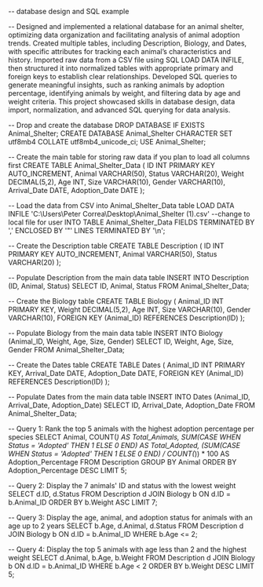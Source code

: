 -- database design and SQL example 

-- Designed and implemented a relational database for an animal shelter, optimizing data organization and facilitating analysis of animal adoption trends. Created multiple tables, including Description, Biology, and Dates, with specific attributes for tracking each animal’s characteristics and history. Imported raw data from a CSV file using SQL LOAD DATA INFILE, then structured it into normalized tables with appropriate primary and foreign keys to establish clear relationships. Developed SQL queries to generate meaningful insights, such as ranking animals by adoption percentage, identifying animals by weight, and filtering data by age and weight criteria. This project showcased skills in database design, data import, normalization, and advanced SQL querying for data analysis.

-- Drop and create the database
DROP DATABASE IF EXISTS Animal_Shelter;
CREATE DATABASE Animal_Shelter CHARACTER SET utf8mb4 COLLATE utf8mb4_unicode_ci;
USE Animal_Shelter;

-- Create the main table for storing raw data if you plan to load all columns first
CREATE TABLE Animal_Shelter_Data (
    ID INT PRIMARY KEY AUTO_INCREMENT,
    Animal VARCHAR(50),
    Status VARCHAR(20),
    Weight DECIMAL(5,2),
    Age INT,
    Size VARCHAR(10),
    Gender VARCHAR(10),
    Arrival_Date DATE,
    Adoption_Date DATE
);

-- Load the data from CSV into Animal_Shelter_Data table
LOAD DATA INFILE 'C:\\Users\\Peter Correa\\Desktop\\Animal_Shelter (1).csv'  --change to local file for user
INTO TABLE Animal_Shelter_Data
FIELDS TERMINATED BY ',' ENCLOSED BY '"'
LINES TERMINATED BY '\n';

-- Create the Description table
CREATE TABLE Description (
    ID INT PRIMARY KEY AUTO_INCREMENT,
    Animal VARCHAR(50),
    Status VARCHAR(20)
);

-- Populate Description from the main data table
INSERT INTO Description (ID, Animal, Status)
SELECT ID, Animal, Status FROM Animal_Shelter_Data;

-- Create the Biology table
CREATE TABLE Biology (
    Animal_ID INT PRIMARY KEY,
    Weight DECIMAL(5,2),
    Age INT,
    Size VARCHAR(10),
    Gender VARCHAR(10),
    FOREIGN KEY (Animal_ID) REFERENCES Description(ID)
);

-- Populate Biology from the main data table
INSERT INTO Biology (Animal_ID, Weight, Age, Size, Gender)
SELECT ID, Weight, Age, Size, Gender FROM Animal_Shelter_Data;

-- Create the Dates table
CREATE TABLE Dates (
    Animal_ID INT PRIMARY KEY,
    Arrival_Date DATE,
    Adoption_Date DATE,
    FOREIGN KEY (Animal_ID) REFERENCES Description(ID)
);

-- Populate Dates from the main data table
INSERT INTO Dates (Animal_ID, Arrival_Date, Adoption_Date)
SELECT ID, Arrival_Date, Adoption_Date FROM Animal_Shelter_Data;

-- Query 1: Rank the top 5 animals with the highest adoption percentage per species
SELECT Animal, COUNT(*) AS Total_Animals,
    SUM(CASE WHEN Status = 'Adopted' THEN 1 ELSE 0 END) AS Total_Adopted,
    (SUM(CASE WHEN Status = 'Adopted' THEN 1 ELSE 0 END) / COUNT(*)) * 100 AS Adoption_Percentage
FROM Description
GROUP BY Animal
ORDER BY Adoption_Percentage DESC
LIMIT 5;

-- Query 2: Display the 7 animals' ID and status with the lowest weight
SELECT d.ID, d.Status
FROM Description d
JOIN Biology b ON d.ID = b.Animal_ID
ORDER BY b.Weight ASC
LIMIT 7;

-- Query 3: Display the age, animal, and adoption status for animals with an age up to 2 years
SELECT b.Age, d.Animal, d.Status
FROM Description d
JOIN Biology b ON d.ID = b.Animal_ID
WHERE b.Age <= 2;

-- Query 4: Display the top 5 animals with age less than 2 and the highest weight
SELECT d.Animal, b.Age, b.Weight
FROM Description d
JOIN Biology b ON d.ID = b.Animal_ID
WHERE b.Age < 2
ORDER BY b.Weight DESC
LIMIT 5;
